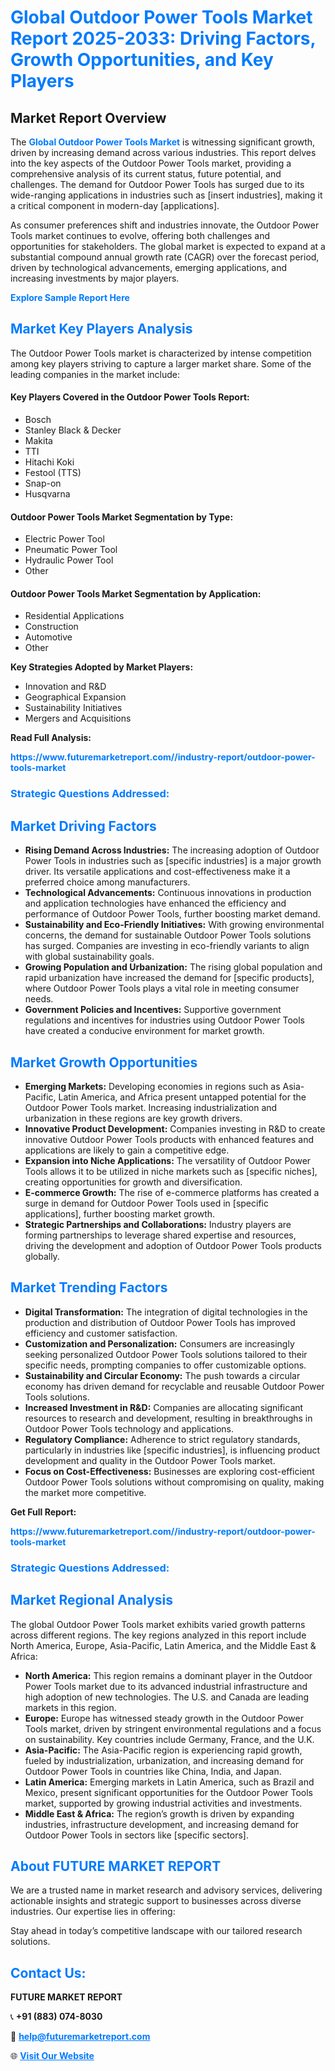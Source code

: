 <h1 style="color: #007BFF;">Global Outdoor Power Tools Market Report 2025-2033: Driving Factors, Growth Opportunities, and Key Players</h1>

<section id="overview">
<h2>Market Report Overview</h2>
<p>The <a href="https://www.futuremarketreport.com//industry-report/outdoor-power-tools-market" style="color: #007BFF; text-decoration: none;"><strong>Global Outdoor Power Tools Market</strong></a> is witnessing significant growth, driven by increasing demand across various industries. This report delves into the key aspects of the Outdoor Power Tools market, providing a comprehensive analysis of its current status, future potential, and challenges. The demand for Outdoor Power Tools has surged due to its wide-ranging applications in industries such as [insert industries], making it a critical component in modern-day [applications].</p>
<p>As consumer preferences shift and industries innovate, the Outdoor Power Tools market continues to evolve, offering both challenges and opportunities for stakeholders. The global market is expected to expand at a substantial compound annual growth rate (CAGR) over the forecast period, driven by technological advancements, emerging applications, and increasing investments by major players.</p>
</section>

<section id="overview">
<p><a href="https://www.futuremarketreport.com//request-sample/reportId=59585" style="color: #007BFF; text-decoration: none;"><strong>Explore Sample Report Here</strong></a></p>
</section>

<section id="key-players">
<h2 style="color: #007BFF;">Market Key Players Analysis</h2>
<p>The Outdoor Power Tools market is characterized by intense competition among key players striving to capture a larger market share. Some of the leading companies in the market include:</p>
<h4>Key Players Covered in the Outdoor Power Tools Report:</h4>
<ul><li>Bosch</li><li>Stanley Black &amp; Decker</li><li>Makita</li><li>TTI</li><li>Hitachi Koki</li><li>Festool (TTS)</li><li>Snap-on</li><li>Husqvarna</li></ul>
<h4>Outdoor Power Tools Market Segmentation by Type:</h4>
<ul><li>Electric Power Tool</li><li>Pneumatic Power Tool</li><li>Hydraulic Power Tool</li><li>Other</li></ul>

<h4>Outdoor Power Tools Market Segmentation by Application:</h4>
<ul><li>Residential Applications</li><li>Construction</li><li>Automotive</li><li>Other</li></ul>
<p><strong>Key Strategies Adopted by Market Players:</strong></p>
<ul>
<li>Innovation and R&D</li>
<li>Geographical Expansion</li>
<li>Sustainability Initiatives</li>
<li>Mergers and Acquisitions</li>
</ul>
</section>

<section>
<p><strong>Read Full Analysis: </strong></p><a href="https://www.futuremarketreport.com//industry-report/outdoor-power-tools-market" style="color: #007BFF; text-decoration: none;"><strong>https://www.futuremarketreport.com//industry-report/outdoor-power-tools-market</strong></a>
<h3 style="color: #007BFF;">Strategic Questions Addressed:</h3>
</section>

<section id="driving-factors">
<h2 style="color: #007BFF;">Market Driving Factors</h2>
<ul>
<li><strong>Rising Demand Across Industries:</strong> The increasing adoption of Outdoor Power Tools in industries such as [specific industries] is a major growth driver. Its versatile applications and cost-effectiveness make it a preferred choice among manufacturers.</li>
<li><strong>Technological Advancements:</strong> Continuous innovations in production and application technologies have enhanced the efficiency and performance of Outdoor Power Tools, further boosting market demand.</li>
<li><strong>Sustainability and Eco-Friendly Initiatives:</strong> With growing environmental concerns, the demand for sustainable Outdoor Power Tools solutions has surged. Companies are investing in eco-friendly variants to align with global sustainability goals.</li>
<li><strong>Growing Population and Urbanization:</strong> The rising global population and rapid urbanization have increased the demand for [specific products], where Outdoor Power Tools plays a vital role in meeting consumer needs.</li>
<li><strong>Government Policies and Incentives:</strong> Supportive government regulations and incentives for industries using Outdoor Power Tools have created a conducive environment for market growth.</li>
</ul>
</section>

<section id="growth-opportunities">
<h2 style="color: #007BFF;">Market Growth Opportunities</h2>
<ul>
<li><strong>Emerging Markets:</strong> Developing economies in regions such as Asia-Pacific, Latin America, and Africa present untapped potential for the Outdoor Power Tools market. Increasing industrialization and urbanization in these regions are key growth drivers.</li>
<li><strong>Innovative Product Development:</strong> Companies investing in R&D to create innovative Outdoor Power Tools products with enhanced features and applications are likely to gain a competitive edge.</li>
<li><strong>Expansion into Niche Applications:</strong> The versatility of Outdoor Power Tools allows it to be utilized in niche markets such as [specific niches], creating opportunities for growth and diversification.</li>
<li><strong>E-commerce Growth:</strong> The rise of e-commerce platforms has created a surge in demand for Outdoor Power Tools used in [specific applications], further boosting market growth.</li>
<li><strong>Strategic Partnerships and Collaborations:</strong> Industry players are forming partnerships to leverage shared expertise and resources, driving the development and adoption of Outdoor Power Tools products globally.</li>
</ul>
</section>

<section id="trending-factors">
<h2 style="color: #007BFF;">Market Trending Factors</h2>
<ul>
<li><strong>Digital Transformation:</strong> The integration of digital technologies in the production and distribution of Outdoor Power Tools has improved efficiency and customer satisfaction.</li>
<li><strong>Customization and Personalization:</strong> Consumers are increasingly seeking personalized Outdoor Power Tools solutions tailored to their specific needs, prompting companies to offer customizable options.</li>
<li><strong>Sustainability and Circular Economy:</strong> The push towards a circular economy has driven demand for recyclable and reusable Outdoor Power Tools solutions.</li>
<li><strong>Increased Investment in R&D:</strong> Companies are allocating significant resources to research and development, resulting in breakthroughs in Outdoor Power Tools technology and applications.</li>
<li><strong>Regulatory Compliance:</strong> Adherence to strict regulatory standards, particularly in industries like [specific industries], is influencing product development and quality in the Outdoor Power Tools market.</li>
<li><strong>Focus on Cost-Effectiveness:</strong> Businesses are exploring cost-efficient Outdoor Power Tools solutions without compromising on quality, making the market more competitive.</li>
</ul>
</section>

<section>
<p><strong>Get Full Report: </strong></p><a href="https://www.futuremarketreport.com//industry-report/outdoor-power-tools-market" style="color: #007BFF; text-decoration: none;"><strong>https://www.futuremarketreport.com//industry-report/outdoor-power-tools-market</strong></a>
<h3 style="color: #007BFF;">Strategic Questions Addressed:</h3>
</section>


<section id="regional-analysis">
<h2 style="color: #007BFF;">Market Regional Analysis</h2>
<p>The global Outdoor Power Tools market exhibits varied growth patterns across different regions. The key regions analyzed in this report include North America, Europe, Asia-Pacific, Latin America, and the Middle East & Africa:</p>
<ul>
<li><strong>North America:</strong> This region remains a dominant player in the Outdoor Power Tools market due to its advanced industrial infrastructure and high adoption of new technologies. The U.S. and Canada are leading markets in this region.</li>
<li><strong>Europe:</strong> Europe has witnessed steady growth in the Outdoor Power Tools market, driven by stringent environmental regulations and a focus on sustainability. Key countries include Germany, France, and the U.K.</li>
<li><strong>Asia-Pacific:</strong> The Asia-Pacific region is experiencing rapid growth, fueled by industrialization, urbanization, and increasing demand for Outdoor Power Tools in countries like China, India, and Japan.</li>
<li><strong>Latin America:</strong> Emerging markets in Latin America, such as Brazil and Mexico, present significant opportunities for the Outdoor Power Tools market, supported by growing industrial activities and investments.</li>
<li><strong>Middle East & Africa:</strong> The region’s growth is driven by expanding industries, infrastructure development, and increasing demand for Outdoor Power Tools in sectors like [specific sectors].</li>
</ul>
</section>

<footer>
<h2 style="color: #007BFF;">About FUTURE MARKET REPORT</h2>
<p>We are a trusted name in market research and advisory services, delivering actionable insights and strategic support to businesses across diverse industries. Our expertise lies in offering:</p>

<p>Stay ahead in today’s competitive landscape with our tailored research solutions.</p>

<h2 style="color: #007BFF;">Contact Us:</h2>
<p><strong>FUTURE MARKET REPORT</strong></p>
<p>📞 <strong>+91 (883) 074-8030</strong></p>
<p>📧 <strong><a href="mailto:help@futuremarketreport.com" style="color: #007BFF;">help@futuremarketreport.com</a></strong></p>
<p>🌐 <strong><a href="https://www.futuremarketreport.com/" style="color: #007BFF;">Visit Our Website</a></strong></p>
</footer>
